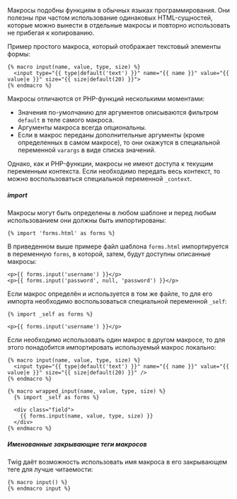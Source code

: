 Макросы подобны функциям в обычных языках программирования. Они полезны при частом использование одинаковых HTML-сущностей, которые можно вынести в отдельные макросы и повторно использовать не прибегая к копированию.

Пример простого макроса, который отображает текстовый элементы формы:

```twig
{% macro input(name, value, type, size) %}
  <input type="{{ type|default('text') }}" name="{{ name }}" value="{{ value|e }}" size="{{ size|default(20) }}">
{% endmacro %}
```

Макросы отличаются от PHP-функций несколькими моментами:

- Значения по-умолчанию для аргументов описываются фильтром ```default``` в теле самого макроса.
- Аргументы макроса всегда опциональны.
- Если в макрос переданы дополнительные аргументы (кроме определенных в самом макросе), то они окажутся в специальной переменной ```varargs``` в виде списка значений.

Однако, как и PHP-функции, макросы не имеют доступа к текущим переменным контекста. Если необходимо передать весь контекст, то можно воспользоваться специальной переменной ```_context```.

##### import

Макросы могут быть определены в любом шаблоне и перед любым использованием они должны быть импортированы:

```twig
{% import 'forms.html' as forms %}
```

В приведенном выше примере файл шаблона ```forms.html``` импортируется в переменную ```forms```, в которой, затем, будут доступны описанные макросы:

```twig
<p>{{ forms.input('username') }}</p>
<p>{{ forms.input('password', null, 'password') }}</p>
```

Если макрос определён и используется в том же файле, то для его импорта необходимо воспользоваться специальной переменной ```_self```:

```twig
{% import _self as forms %}

<p>{{ forms.input('username') }}</p>
```

Если необходимо использовать один макрос в другом макросе, то для этого понадобится импортировать используемый макрос локально:

```twig
{% macro input(name, value, type, size) %}
  <input type="{{ type|default('text') }}" name="{{ name }}" value="{{ value|e }}" size="{{ size|default(20) }}" />
{% endmacro %}

{% macro wrapped_input(name, value, type, size) %}
  {% import _self as forms %}
  
  <div class="field">
    {{ forms.input(name, value, type, size) }}
  </div>
{% endmacro %}
```

##### Именованные закрывающие теги макросов

Twig даёт возможность использовать имя макроса в его закрывающем теге для лучше читаемости:

```twig
{% macro input() %}
{% endmacro input %}
```
